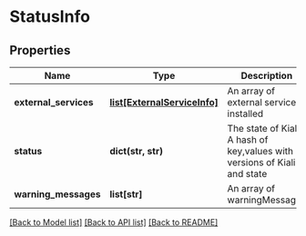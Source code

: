 # StatusInfo

## Properties
Name | Type | Description | Notes
------------ | ------------- | ------------- | -------------
**external_services** | [**list[ExternalServiceInfo]**](ExternalServiceInfo.md) | An array of external services installed | 
**status** | **dict(str, str)** | The state of Kiali A hash of key,values with versions of Kiali and state | 
**warning_messages** | **list[str]** | An array of warningMessages | [optional] 

[[Back to Model list]](../README.md#documentation-for-models) [[Back to API list]](../README.md#documentation-for-api-endpoints) [[Back to README]](../README.md)

